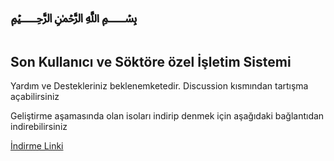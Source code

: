 # ﷽

## Son Kullanıcı ve Söktöre özel İşletim Sistemi

Yardım ve Destekleriniz beklenemketedir. Discussion kısmından tartışma açabilirsiniz

Geliştirme aşamasında olan isoları indirip denmek için aşağıdaki bağlantıdan indirebilirsiniz

[İndirme Linki](https://drive.google.com/drive/folders/16x9ruPQg9tIr_lO3mNxCvf1AntSckfH_?usp=sharing)
